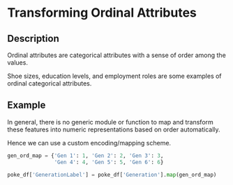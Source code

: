 # Transforming Ordinal Attributes

## Description

Ordinal attributes are categorical attributes with a sense of order among the values.

Shoe sizes, education levels, and employment roles are some examples of ordinal categorical attributes.

## Example

In general, there is no generic module or function to map and transform these features into numeric representations based on order automatically.

Hence we can use a custom encoding/mapping scheme.

```python
gen_ord_map = {'Gen 1': 1, 'Gen 2': 2, 'Gen 3': 3,
               'Gen 4': 4, 'Gen 5': 5, 'Gen 6': 6}

poke_df['GenerationLabel'] = poke_df['Generation'].map(gen_ord_map)
```
